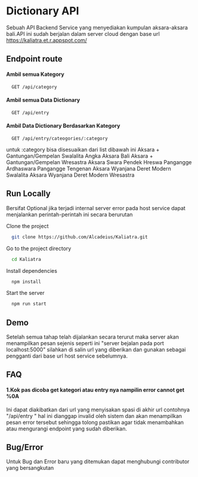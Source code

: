 
# Dictionary API

Sebuah API Backend Service yang menyediakan kumpulan aksara-aksara bali.API ini sudah berjalan dalam server cloud dengan base url https://kaliatra.et.r.appspot.com/

## Endpoint route 

#### Ambil semua Kategory

```http
  GET /api/category
```



#### Ambil semua Data Dictionary

```http
  GET /api/entry
```

#### Ambil Data Dictionary Berdasarkan Kategory

```http
  GET /api/entry/cateogories/:category
```

untuk :category bisa disesuaikan dari list dibawah ini
Aksara + Gantungan/Gempelan Swalalita
Angka Aksara Bali
Aksara + Gantungan/Gempelan Wresastra
Aksara Swara Pendek Hreswa
Pangangge Ardhaswara
Pangangge Tengenan
Aksara Wyanjana Deret Modern Swalalita
Aksara Wyanjana Deret Modern Wresastra


## Run Locally
Bersifat Optional jika terjadi internal server error pada host service dapat menjalankan perintah-perintah ini secara berurutan

Clone the project

```bash
  git clone https://github.com/Alcadeius/Kaliatra.git
```

Go to the project directory

```bash
  cd Kaliatra
```

Install dependencies

```bash
  npm install
```

Start the server

```bash
  npm run start
```


## Demo

Setelah semua tahap telah dijalankan secara terurut maka server akan menampilkan pesan sejenis seperti ini "server bejalan pada port localhost:5000" silahkan di salin url yang diberikan dan gunakan sebagai pengganti dari base url host service sebelumnya.


## FAQ

#### 1.Kok pas dicoba get kategori atau entry nya nampilin error cannot get %0A

Ini dapat diakibatkan dari url yang menyisakan spasi di akhir url contohnya "/api/entry " hal ini dianggap invalid oleh sistem dan akan menampilkan pesan error tersebut sehingga tolong pastikan agar tidak menambahkan atau mengurangi endpoint yang sudah diberikan.



## Bug/Error

Untuk Bug dan Error baru yang ditemukan dapat menghubungi contributor yang bersangkutan

